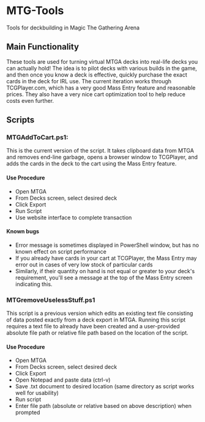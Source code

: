 # MTG-Tools
Tools for deckbuilding in Magic The Gathering Arena

## Main Functionality
These tools are used for turning virtual MTGA decks into real-life decks you can actually hold!  The idea is to pilot decks with various builds in the game, and then once you know a deck is effective, quickly purchase the exact cards in the deck for IRL use. The current iteration works through TCGPlayer.com, which has a very good Mass Entry feature and reasonable prices. They also have a very nice cart optimization tool to help reduce costs even further.

## Scripts
### MTGAddToCart.ps1:
This is the current version of the script. It takes clipboard data from MTGA and removes end-line garbage, opens a browser window to TCGPlayer, and adds the cards in the deck to the cart using the Mass Entry feature.

#### Use Procedure
- Open MTGA
- From Decks screen, select desired deck
- Click Export
- Run Script
- Use website interface to complete transaction

#### Known bugs
- Error message is sometimes displayed in PowerShell window, but has no known effect on script performance
- If you already have cards in your cart at TCGPlayer, the Mass Entry may error out in cases of very low stock of particular cards
- Similarly, if their quantity on hand is not equal or greater to your deck's requirement, you'll see a message at the top of the Mass Entry screen indicating this.

### MTGremoveUselessStuff.ps1
This script is a previous version which edits an existing text file consisting of data posted exactly from a deck export in MTGA. Running this script requires a text file to already have been created and a user-provided absolute file path or relative file path based on the location of the script.
#### Use Procedure
- Open MTGA
- From Decks screen, select desired deck
- Click Export
- Open Notepad and paste data (ctrl-v)
- Save .txt document to desired location (same directory as script works well for usability)
- Run script
- Enter file path (absolute or relative based on above description) when prompted
